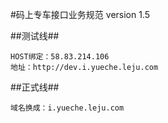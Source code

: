 #码上专车接口业务规范 version 1.5

##测试线##
```
HOST绑定：58.83.214.106
地址：http://dev.i.yueche.leju.com

```
##正式线##

```
域名换成：i.yueche.leju.com 

```




